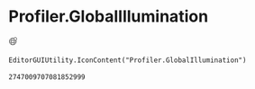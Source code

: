 # Profiler.GlobalIllumination
![](/img/Profiler.GlobalIllumination.png)

``` CSharp
EditorGUIUtility.IconContent("Profiler.GlobalIllumination")
```
```
2747009707081852999
```
